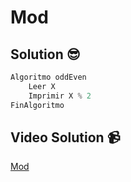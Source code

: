 # Mod

## Solution 😎

```python
Algoritmo oddEven
	Leer X
	Imprimir X % 2
FinAlgoritmo
```

## Video Solution 📹

[Mod](https://edpuzzle.com/assignments/637c5614457717412dd63669/watch)
